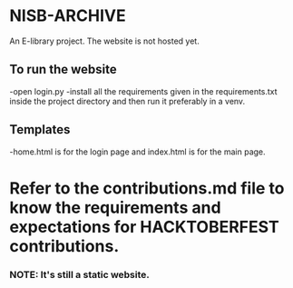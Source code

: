 # NISB-ARCHIVE
An E-library project.
The website is not hosted yet.

## To run the website
-open login.py
-install all the requirements given in the requirements.txt inside the project directory and then run it preferably in a venv.

## Templates
-home.html is for the login page and index.html is for the main page.

# Refer to the contributions.md file to know the requirements and expectations for HACKTOBERFEST contributions.

### NOTE: It's still a static website.
